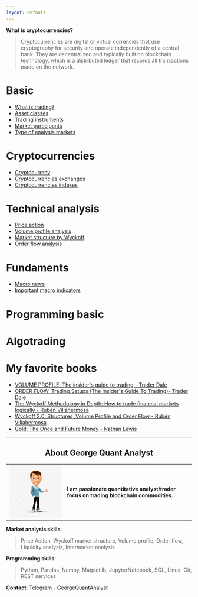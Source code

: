 ```yaml
---
layout: default
---
```


**What is cryptocurrencies?**
> Cryptocurrencies are digital or virtual currencies that use cryptography for security and operate independently of a central bank. They are decentralized and typically built on blockchain technology, which is a distributed ledger that records all transactions made on the network.

# Basic
* [What is trading?](pages/basic/what_is_trading.md)
* [Asset classes](pages/basic/asset_classes.md)
* [Trading instruments](pages/basic/trading_instruments.md)
* [Market participants](pages/basic/market_participants.md)
* [Type of analysis markets](pages/basic/type_of_analysis_markets.md)

# Cryptocurrencies
* [Cryptocurrecy](pages/cryptocurrencies/cryptocurrencies.md)
* [Cryptocurrencies exchanges](pages/cryptocurrencies/exchanges.md)
* [Cryptocurrencies indexes](pages/cryptocurrencies/cryptocurencies_indexes.md)

# Technical analysis
* [Price action](pages/price_action.md)
* [Volume profile analysis](pages/volume_profile_analysis.md)
* [Market structure by Wyckoff](pages/market_structure_by_wyckoff.md)
* [Order flow analysis](pages/order_flow_analysis.md)

# Fundaments
* [Macro news](pages/macro_news.md)
* [Important macro indicators](pages/important_macro_indicators.md)

# Programming basic

# Algotrading

# My favorite books
* [VOLUME PROFILE: The insider's guide to trading - Trader Dale](https://www.amazon.com/PROFILE-insiders-guide-trading/dp/1718067577)
* [ORDER FLOW: Trading Setups (The Insider's Guide To Trading)- Trader Dale](https://www.amazon.com/PROFILE-insiders-guide-trading/dp/1718067577)
* [The Wyckoff Methodology in Depth: How to trade financial markets logically -  Rubén Villahermosa](https://www.amazon.com/Wyckoff-Methodology-Depth-financial-logically-ebook/dp/B07YXZ7VLZ/ref=sr_1_1?crid=2RW61543YIWH1&keywords=wyckoff&qid=1675859323&s=books&sprefix=wyckoff%2Cstripbooks-intl-ship%2C170&sr=1-1)
* [Wyckoff 2.0: Structures, Volume Profile and Order Flow - Rubén Villahermosa](https://www.amazon.com/Wyckoff-2-0-Structures-Investing-Technical-ebook/dp/B08W215T4S/ref=sr_1_2?crid=2RW61543YIWH1&keywords=wyckoff&qid=1675859217&s=books&sprefix=wyckoff%2Cstripbooks-intl-ship%2C170&sr=1-2)
* [Gold: The Once and Future Money - Nathan Lewis](https://www.amazon.com/Gold-Future-Money-Nathan-Lewis/dp/0470047666/ref=sr_1_1?crid=2OYVGHJ45L5XD&keywords=gold+the+once+and+future+money&qid=1675859262&s=books&sprefix=Gold%3A+The+Once+and+Future+Money%2Cstripbooks-intl-ship%2C178&sr=1-1)

---
<center>
<h2>About George Quant Analyst</h2>
</center>

<table>
<tr>
<td>
<img src="images/profile.jpeg" width="300" />
</td>
<td>
<b>I am passionate quantitative analyst/trader focus on trading blockchain commodities.</b>
</td>
</tr>
</table>

**Market analysis skills**:
> Price Action, Wyckoff market structure, Volume profile, Order flow, Liquidity analysis, Intermarket analysis

**Programming skills**:
> Python, Pandas, Numpy, Matplotlib, JupyterNotebook, SQL, Linux, Git, REST services

**Contact**: [Telegram - GeorgeQuantAnalyst](https://t.me/GeorgeQunatAnalyst)